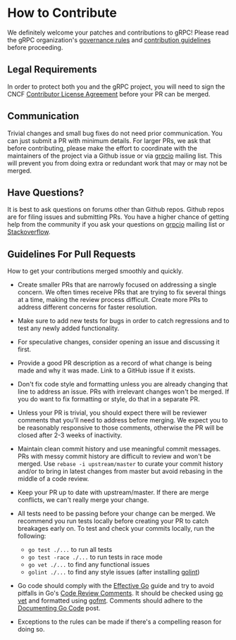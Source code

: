 # How to Contribute

We definitely welcome your patches and contributions to gRPC! Please read the
gRPC organization's
[governance rules](https://github.com/grpc/grpc-community/blob/master/governance.md)
and
[contribution guidelines](https://github.com/grpc/grpc-community/blob/master/CONTRIBUTING.md)
before proceeding.

## Legal Requirements

In order to protect both you and the gRPC project, you will need to sign the
CNCF
[Contributor License Agreement](https://identity.linuxfoundation.org/projects/cncf)
before your PR can be merged.

## Communication

Trivial changes and small bug fixes do not need prior communication. You can
just submit a PR with minimum details. For larger PRs, we ask that before
contributing, please make the effort to coordinate with the maintainers of the
project via a Github issue or via
[grpcio](https://groups.google.com/forum/#!forum/grpc-io) mailing list. This
will prevent you from doing extra or redundant work that may or may not be
merged.

## Have Questions?

It is best to ask questions on forums other than Github repos. Github repos are
for filing issues and submitting PRs. You have a higher chance of getting help
from the community if you ask your questions on
[grpcio](https://groups.google.com/forum/#!forum/grpc-io) mailing list or
[Stackoverflow](https://stackoverflow.com/).

## Guidelines For Pull Requests

How to get your contributions merged smoothly and quickly.

*   Create smaller PRs that are narrowly focused on addressing a single concern.
    We often times receive PRs that are trying to fix several things at a time,
    making the review process difficult. Create more PRs to address different
    concerns for faster resolution.

*   Make sure to add new tests for bugs in order to catch regressions and to
    test any newly added functionality.

*   For speculative changes, consider opening an issue and discussing it first.

*   Provide a good PR description as a record of what change is being made and
    why it was made. Link to a GitHub issue if it exists.

*   Don't fix code style and formatting unless you are already changing that
    line to address an issue. PRs with irrelevant changes won't be merged. If
    you do want to fix formatting or style, do that in a separate PR.

*   Unless your PR is trivial, you should expect there will be reviewer comments
    that you'll need to address before merging. We expect you to be reasonably
    responsive to those comments, otherwise the PR will be closed after 2-3
    weeks of inactivity.

*   Maintain clean commit history and use meaningful commit messages. PRs with
    messy commit history are difficult to review and won't be merged. Use
    `rebase -i upstream/master` to curate your commit history and/or to bring in
    latest changes from master but avoid rebasing in the middle of a code
    review.

*   Keep your PR up to date with upstream/master. If there are merge conflicts,
    we can't really merge your change.

*   All tests need to be passing before your change can be merged. We recommend
    you run tests locally before creating your PR to catch breakages early on.
    To test and check your commits locally, run the following:

    -   `go test ./...` to run all tests
    -   `go test -race ./...` to run tests in race mode
    -   `go vet ./...` to find any functional issues
    -   `golint ./...` to find any style issues (after installing [golint])

*   Go code should comply with the [Effective Go] guide and try to avoid
    pitfalls in Go's [Code Review Comments]. It should be checked using [go vet]
    and formatted using [gofmt]. Comments should adhere to the
    [Documenting Go Code] post.

*   Exceptions to the rules can be made if there's a compelling reason for doing
    so.

[golint]: https://github.com/golang/lint
[Effective Go]: https://golang.org/doc/effective_go.html
[Code Review Comments]: https://github.com/golang/go/wiki/CodeReviewComments
[go vet]: https://golang.org/cmd/vet/
[gofmt]: https://blog.golang.org/gofmt
[Documenting Go Code]: https://blog.golang.org/godoc
